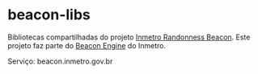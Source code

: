 # beacon-libs

Bibliotecas compartilhadas do projeto [Inmetro Randonness Beacon](https://github.com/leandrofpk/beacon-engin).  Este projeto faz parte do [Beacon Engine](https://github.com/leandrofpk/beacon-engine) do Inmetro.

Serviço: beacon.inmetro.gov.br
